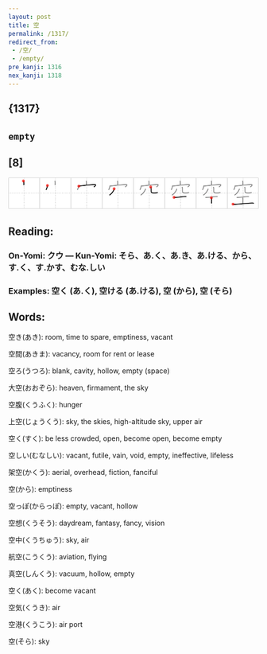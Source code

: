 ```yaml
---
layout: post
title: 空
permalink: /1317/
redirect_from:
 - /空/
 - /empty/
pre_kanji: 1316
nex_kanji: 1318
---
```


## {1317}

## `empty`

## [8]

<div class="stroke"><img src="../images/E7A9BA.png" /></div>

## Reading:

### On-Yomi: クウ &mdash; Kun-Yomi: そら、あ.く、あ.き、あ.ける、から、す.く、す.かす、むな.しい

### Examples: 空く (あ.く), 空ける (あ.ける), 空 (から), 空 (そら)

## Words:

空き(あき): room, time to spare, emptiness, vacant

空間(あきま): vacancy, room for rent or lease

空ろ(うつろ): blank, cavity, hollow, empty (space)

大空(おおぞら): heaven, firmament, the sky

空腹(くうふく): hunger

上空(じょうくう): sky, the skies, high-altitude sky, upper air

空く(すく): be less crowded, open, become open, become empty

空しい(むなしい): vacant, futile, vain, void, empty, ineffective, lifeless

架空(かくう): aerial, overhead, fiction, fanciful

空(から): emptiness

空っぽ(からっぽ): empty, vacant, hollow

空想(くうそう): daydream, fantasy, fancy, vision

空中(くうちゅう): sky, air

航空(こうくう): aviation, flying

真空(しんくう): vacuum, hollow, empty

空く(あく): become vacant

空気(くうき): air

空港(くうこう): air port

空(そら): sky
